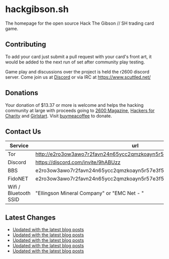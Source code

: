 # hackgibson.sh
The homepage for the open source Hack The Gibson // SH trading card game.


## Contributing

To add your card just submit a pull request with your card's front art, it would be added to the next run of set after community play testing.

Game play and discussions over the project is held the r2600 discord server. Come join us at [Discord](https://discord.com/invite/9hABUzz) or via IRC at https://www.scuttled.net/


## Donations

Your donation of $13.37 or more is welcome and helps the hacking community at large with proceeds going to [2600 Magazine](https://2600.com/), [Hackers for Charity](https://hackersforcharity.org) and [Girlstart](https://girlstart.org).  Visit [buymeacoffee](https://www.buymeacoffee.com/hackgibson.sh) to donate.


## Contact Us

Service | url
-|-
Tor | http://e2ro3ow3awo7r2favn24n65ycc2qmzkoayn5r57e3f56nvjwdcgg32ad.onion
Discord | https://discord.com/invite/9hABUzz
BBS | e2ro3ow3awo7r2favn24n65ycc2qmzkoayn5r57e3f56nvjwdcgg32ad.onion:23
FidoNET | e2ro3ow3awo7r2favn24n65ycc2qmzkoayn5r57e3f56nvjwdcgg32ad.onion:24554
Wifi / Bluetooth SSID | "Ellingson Mineral Company" or "EMC Net - <fidonet address>"

## Latest Changes
<!-- BLOG-POST-LIST:START -->
- [Updated with the latest blog posts](https://github.com/DFW2600/hackgibson.sh/commit/2d9fa41a09b76a6ba9d4a4a2427256cecb8dbb3a)
- [Updated with the latest blog posts](https://github.com/DFW2600/hackgibson.sh/commit/ed3abdb16db2bf289da8e99b1db460a5224d6e50)
- [Updated with the latest blog posts](https://github.com/DFW2600/hackgibson.sh/commit/650959fa0e8be18d8b7576ebe100d4302eda1e38)
- [Updated with the latest blog posts](https://github.com/DFW2600/hackgibson.sh/commit/de555be5ab1aba6ff5644519086fa5c999f3bcfe)
- [Updated with the latest blog posts](https://github.com/DFW2600/hackgibson.sh/commit/35204b7011091efa4196b2eb8f420540e1ccbf79)
<!-- BLOG-POST-LIST:END -->
